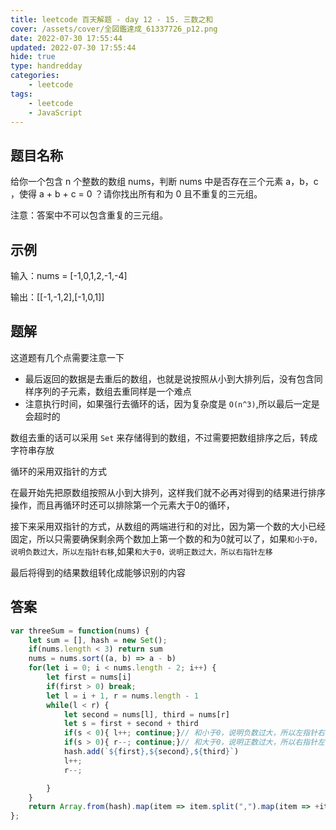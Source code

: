 ```yaml
---
title: leetcode 百天解题 - day 12 - 15. 三数之和
cover: /assets/cover/全図鑑達成_61337726_p12.png
date: 2022-07-30 17:55:44
updated: 2022-07-30 17:55:44
hide: true
type: handredday
categories:
    - leetcode
tags:
    - leetcode
    - JavaScript
---
```

## 题目名称

给你一个包含 n 个整数的数组 nums，判断 nums 中是否存在三个元素 a，b，c ，使得 a + b + c = 0 ？请你找出所有和为 0 且不重复的三元组。

注意：答案中不可以包含重复的三元组。

## 示例

输入：nums = [-1,0,1,2,-1,-4]

输出：[[-1,-1,2],[-1,0,1]]

## 题解

这道题有几个点需要注意一下

* 最后返回的数据是去重后的数组，也就是说按照从小到大排列后，没有包含同样序列的子元素，数组去重同样是一个难点
* 注意执行时间，如果强行去循环的话，因为复杂度是 `O(n^3)`,所以最后一定是会超时的

数组去重的话可以采用 `Set` 来存储得到的数组，不过需要把数组排序之后，转成字符串存放

循环的采用双指针的方式

在最开始先把原数组按照从小到大排列，这样我们就不必再对得到的结果进行排序操作，而且再循环时还可以排除第一个元素大于0的循环，

接下来采用双指针的方式，从数组的两端进行和的对比，因为第一个数的大小已经固定，所以只需要确保剩余两个数加上第一个数的和为0就可以了，如果`和小于0，说明负数过大，所以左指针右移`,如果`和大于0，说明正数过大，所以右指针左移`

最后将得到的结果数组转化成能够识别的内容

## 答案

~~~js
var threeSum = function(nums) {
    let sum = [], hash = new Set();
    if(nums.length < 3) return sum
    nums = nums.sort((a, b) => a - b)
    for(let i = 0; i < nums.length - 2; i++) {
        let first = nums[i]
        if(first > 0) break;
        let l = i + 1, r = nums.length - 1
        while(l < r) {
            let second = nums[l], third = nums[r]
            let s = first + second + third
            if(s < 0){ l++; continue;}// 和小于0，说明负数过大，所以左指针右移，减少
            if(s > 0){ r--; continue;}// 和大于0，说明正数过大，所以右指针左移，减少
            hash.add(`${first},${second},${third}`)
            l++;
            r--;

        }
    }
    return Array.from(hash).map(item => item.split(",").map(item => +item))
};
~~~
